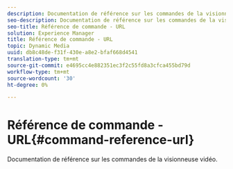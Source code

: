 ```yaml
---
description: Documentation de référence sur les commandes de la visionneuse vidéo.
seo-description: Documentation de référence sur les commandes de la visionneuse vidéo.
seo-title: Référence de commande - URL
solution: Experience Manager
title: Référence de commande - URL
topic: Dynamic Media
uuid: db8c48de-f31f-430e-a8e2-bfaf668d4541
translation-type: tm+mt
source-git-commit: e4695cc4e882351ec3f2c55fd8a3cfca455bd79d
workflow-type: tm+mt
source-wordcount: '30'
ht-degree: 0%

---
```



# Référence de commande - URL{#command-reference-url}

Documentation de référence sur les commandes de la visionneuse vidéo.

